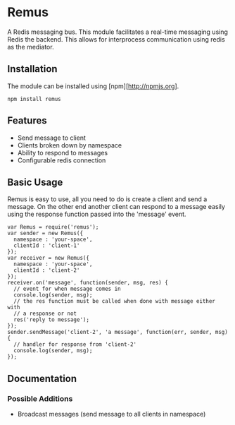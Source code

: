 # Remus

A Redis messaging bus. This module facilitates a real-time messaging using Redis the backend. This allows for interprocess communication using redis as the mediator.

## Installation

The module can be installed using [npm][http://npmjs.org].

    npm install remus

## Features

* Send message to client
* Clients broken down by namespace
* Ability to respond to messages
* Configurable redis connection

## Basic Usage

Remus is easy to use, all you need to do is create a client and send a message. On the other end another client can respond to a message easily using the response function passed into the 'message' event.

    var Remus = require('remus');
    var sender = new Remus({
      namespace : 'your-space',
      clientId : 'client-1'
    });
    var receiver = new Remus({
      namespace : 'your-space',
      clientId : 'client-2'
    });
    receiver.on('message', function(sender, msg, res) {
      // event for when message comes in
      console.log(sender, msg);
      // the res function must be called when done with message either with
      // a response or not
      res('reply to message');
    });
    sender.sendMessage('client-2', 'a message', function(err, sender, msg) {
      // handler for response from 'client-2'
      console.log(sender, msg);
    });

## Documentation


### Possible Additions

* Broadcast messages (send message to all clients in namespace)

